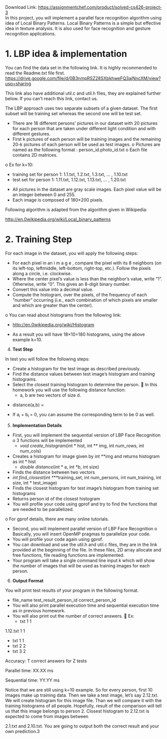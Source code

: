 Download Link: https://assignmentchef.com/product/solved-cs426-project-3
<br>
In this project, you will implement a parallel face recognition algorithm using idea of Local Binary Patterns. Local Binary Patterns is a simple but effective idea in texture analysis. It is also used for face recognition and gesture recognition applications.




<h1>1.     LBP idea &amp; implementation</h1>

You can find the data set in the following link. It is highly recommended to read the Readme.txt file first. <a href="https://drive.google.com/file/d/0B3nmpRSZ28SXbkhweFQ3ajNncXM/view?usp=sharing">https://drive.google.com/file/d/0B3nmpRSZ28SXbkhweFQ3ajNncXM/view?usp=sharing</a>

This link also have additional util.c and util.h files, they are explained further below. If you can’t reach this link, contact us.

The LBP approach uses two separate subsets of a given dataset. The first subset will be training set whereas the second one will be test set.

<ul>

 <li>There are 18 different persons’ pictures in our dataset with 20 pictures for each person that are taken under different light condition and with different gestures.</li>

 <li>First k pictures of each person will be training images and the remaining 20-k pictures of each person will be used as test images. o Pictures are named as the following format : person_id.photo_id.txt o Each file contains 2D matrices.</li>

</ul>

o Ex for k=10:

<ul>

 <li>training set for person 1: 1.1.txt, 1.2.txt, 1.3.txt, … , 1.10.txt</li>

 <li>test set for person 1: 1.11.txt, 1.12.txt, 1.13.txt, … , 1.20.txt</li>

</ul>

<ul>

 <li>All pictures in the dataset are gray scale images. Each pixel value will be an integer between 0 and 255.</li>

 <li>Each image is composed of 180×200 pixels.</li>

</ul>

Following algorithm is adapted from the algorithm given in Wikipedia:

<a href="http://en.0wikipedia.org/wiki/Local_binary_patterns">http://en.0wikipedia.org/wiki/Local_binary_patterns</a>

<h1>2.     Training Step</h1>

For each image in the dataset, you will apply the following steps:

<ul>

 <li>For each pixel in an i m a g e , compare the pixel with its 8 neighbors (on its left-top, leftmiddle, left-bottom, right-top, etc.). Follow the pixels along a circle, i.e. clockwise.</li>

 <li>Where the center pixel’s value is less than the neighbor’s value, write “1”. Otherwise, write “0”. This gives an 8-digit binary number.</li>

 <li>Convert this value into a decimal value.</li>

 <li>Compute the histogram, over the pixels, of the frequency of each “number” occurring (i.e., each combination of which pixels are smaller and which are greater than the center).</li>

</ul>

o You can read about histograms from the following link:

<ul>

 <li><a href="http://en.0wikipedia.org/wiki/Histogram">http://en.0wikipedia.org/wiki/Histogram</a></li>

</ul>




<ul>

 <li>As a result you will have 18×10=180 histograms, using the above example k=10.</li>

</ul>




<strong>             </strong>

<ol start="4">

 <li><strong> Test Step </strong></li>

</ol>

In test you will follow the following steps:

<ul>

 <li>Create a histogram for the test image as described previously.</li>

 <li>Find the distance values between test image’s histogram and training histograms.</li>

 <li>Select the closest training histogram to determine the person.  In this homework you will use the following distance function:

  <ul>

   <li>a, b are two vectors of size d.</li>

  </ul></li>

</ul>




<ul>

 <li>distance(a,b) =</li>

</ul>




<ul>

 <li>If a<sub>i</sub> + b<sub>i </sub>= 0, you can assume the corresponding term to be 0 as well.</li>

</ul>

<strong><em> </em></strong>

<ol start="5">

 <li><strong> Implementation Details </strong></li>

</ol>

<ul>

 <li>First, you will implement the sequential version of LBP Face Recognition o 3 functions will be implemented

  <ul>

   <li><em>void create_histogram</em>(int * hist, int ** img, int num_rows, int num_cols)</li>

  </ul></li>

 <li>Creates a histogram for image given by int **img and returns histogram as int * hist

  <ul>

   <li><em>double distance</em>(int * a, int *b, int size)</li>

  </ul></li>

 <li>Finds the distance between two vectors</li>

 <li><em>int find_closest</em>(int ***training_set, int num_persons, int num_training, int size, int * test_image)</li>

 <li>Finds the closest histogram for test image’s histogram from training set histograms</li>

 <li>Returns person id of the closest histogram</li>

 <li>You will profile your code using gprof and try to find the functions that are needed to be parallelized.</li>

</ul>

o For gprof details, there are many online tutorials.

<ul>

 <li>Second, you will implement parallel version of LBP Face Recognition o Basically, you will insert OpenMP pragmas to parallelize your code.</li>

 <li>You will profile your code again using gprof.</li>

 <li>You can download and use the util.h and util.c files, they are in the link provided at the beginning of the file. In these files, 2D array allocate and free functions, file reading functions are implemented.</li>

 <li>Your program will take a single command line input k which will show the number of images that will be used as training images for each person.</li>

</ul>




<strong>             </strong>

<ol start="6">

 <li><strong> Output Format </strong></li>

</ol>

You will print test results of your program in the following format.

<ul>

 <li>file_name test_result_person_id correct_person_id</li>

 <li>You will also print parallel execution time and sequential execution time as in previous homework.</li>

 <li>You will also print out the number of correct answers.  Ex:

  <ul>

   <li>txt 1 1</li>

  </ul></li>

</ul>

1.12.txt 1 1

<ul>

 <li>txt 1 1</li>

 <li>txt 2 2</li>

 <li>txt 3 2</li>

</ul>

Accuracy: T correct answers for Z tests

Parallel time: XX.XX ms

Sequential time: YY.YY ms

Notice that we are still using k=10 example. So for every person, first 10 images make up training data. Then we take a test image, let’s say 2.12.txt. We will create histogram for this image file. Than we will compare it with the training histograms of all people. Hopefully, result of the comparison will tell us that this image belongs to person 2. Closest histogram to 2.12.txt is expected to come from images between

2.1.txt and 2.10.txt. You are going to output both the correct result and your own prediction.3